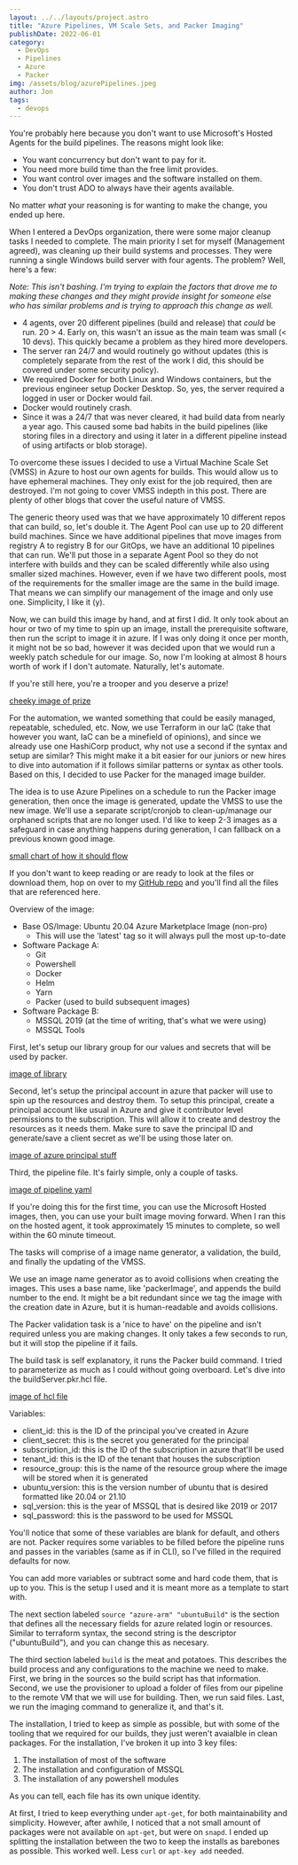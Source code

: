 ```yaml
---
layout: ../../layouts/project.astro
title: "Azure Pipelines, VM Scale Sets, and Packer Imaging"
publishDate: 2022-06-01
category:
  - DevOps
  - Pipelines
  - Azure
  - Packer
img: /assets/blog/azurePipelines.jpeg
author: Jon
tags: 
  - devops
---
```


You're probably here because you don't want to use Microsoft's Hosted Agents for the build pipelines. The reasons might look like:

* You want concurrency but don't want to pay for it.
* You need more build time than the free limit provides.
* You want control over images and the software installed on them.
* You don't trust ADO to always have their agents available.

No matter _what_ your reasoning is for wanting to make the change, you ended up here.

When I entered a DevOps organization, there were some major cleanup tasks I needed to complete. The main priority I set for myself (Management agreed), was cleaning up their build systems and processes. They were running a single Windows build server with four agents. The problem? Well, here's a few:

_Note: This isn't bashing. I'm trying to explain the factors that drove me to making these changes and they might provide insight for someone else who has similar problems and is trying to approach this change as well._

* 4 agents, over 20 different pipelines (build and release) that _could_ be run. 20 > 4. Early on, this wasn't an issue as the main team was small (< 10 devs). This quickly became a problem as they hired more developers.
* The server ran 24/7 and would routinely go without updates (this is completely separate from the rest of the work I did, this should be covered under some security policy).
* We required Docker for both Linux and Windows containers, but the previous engineer setup Docker Desktop. So, yes, the server required a logged in user or Docker would fail.
* Docker would routinely crash.
* Since it was a 24/7 that was never cleared, it had build data from nearly a year ago. This caused some bad habits in the build pipelines (like storing files in a directory and using it later in a different pipeline instead of using artifacts or blob storage).

To overcome these issues I decided to use a Virtual Machine Scale Set (VMSS) in Azure to host our own agents for builds. This would allow us to have ephemeral machines. They only exist for the job required, then are destroyed. I'm not going to cover VMSS indepth in this post. There are plenty of other blogs that cover the useful nature of VMSS.

The generic theory used was that we have approximately 10 different repos that can build, so, let's double it. The Agent Pool can use up to 20 different build machines. Since we have additional pipelines that move images from registry A to registry B for our GitOps, we have an additional 10 pipelines that can run. We'll put those in a separate Agent Pool so they do not interfere with builds and they can be scaled differently while also using smaller sized machines. However, even if we have two different pools, most of the requirements for the smaller image are the same in the build image. That means we can simplify our management of the image and only use one. Simplicity, I like it (y).

Now, we can build this image by hand, and at first I did. It only took about an hour or two of my time to spin up an image, install the prerequisite software, then run the script to image it in azure. If I was only doing it once per month, it might not be so bad, however it was decided upon that we would run a weekly patch schedule for our image. So, now I'm looking at almost 8 hours worth of work if I don't automate. Naturally, let's automate. 

If you're still here, you're a trooper and you deserve a prize!

[cheeky image of prize]()

For the automation, we wanted something that could be easily managed, repeatable, scheduled, etc. Now, we use Terraform in our IaC (take that however you want, IaC can be a minefield of opinions), and since we already use one HashiCorp product, why not use a second if the syntax and setup are similar? This might make it a bit easier for our juniors or new hires to dive into automation if it follows similar patterns or syntax as other tools. Based on this, I decided to use Packer for the managed image builder. 

The idea is to use Azure Pipelines on a schedule to run the Packer image generation, then once the image is generated, update the VMSS to use the new image. We'll use a separate script/cronjob to clean-up/manage our orphaned scripts that are no longer used. I'd like to keep 2-3 images as a safeguard in case anything happens during generation, I can fallback on a previous known good image.

[small chart of how it should flow]()

If you don't want to keep reading or are ready to look at the files or download them, hop on over to my [GitHub repo]() and you'll find all the files that are referenced here.

Overview of the image:

* Base OS/Image: Ubuntu 20.04 Azure Marketplace Image (non-pro)
  * This will use the 'latest' tag so it will always pull the most up-to-date
* Software Package A:
  * Git
  * Powershell
  * Docker
  * Helm
  * Yarn
  * Packer (used to build subsequent images)
* Software Package B:
  * MSSQL 2019 (at the time of writing, that's what we were using)
  * MSSQL Tools

First, let's setup our library group for our values and secrets that will be used by packer.

[image of library]()

Second, let's setup the principal account in azure that packer will use to spin up the resources and destroy them. To setup this principal, create a principal account like usual in Azure and give it contributor level permissions to the subscription. This will allow it to create and destroy the resources as it needs them. Make sure to save the principal ID and generate/save a client secret as we'll be using those later on.

[image of azure principal stuff]()

Third, the pipeline file. It's fairly simple, only a couple of tasks. 

[image of pipeline yaml]()

If you're doing this for the first time, you can use the Microsoft Hosted images, then, you can use your built image moving forward. When I ran this on the hosted agent, it took approximately 15 minutes to complete, so well within the 60 minute timeout.

The tasks will comprise of a image name generator, a validation, the build, and finally the updating of the VMSS.

We use an image name generator as to avoid collisions when creating the images. This uses a base name, like 'packerImage', and appends the build number to the end. It might be a bit redundant since we tag the image with the creation date in Azure, but it is human-readable and avoids collisions.

The Packer validation task is a 'nice to have' on the pipeline and isn't required unless you are making changes. It only takes a few seconds to run, but it will stop the pipeline if it fails.

The build task is self explanatory, it runs the Packer build command. I tried to parameterize as much as I could without going overboard. Let's dive into the buildServer.pkr.hcl file.

[image of hcl file]()

Variables:

* client_id: this is the ID of the principal you've created in Azure
* client_secret: this is the secret you generated for the principal
* subscription_id: this is the ID of the subscription in azure that'll be used
* tenant_id: this is the ID of the tenant that houses the subscription
* resource_group: this is the name of the resource group where the image will be stored when it is generated
* ubuntu_version: this is the version number of ubuntu that is desired formatted like 20.04 or 21.10
* sql_version: this is the year of MSSQL that is desired like 2019 or 2017
* sql_password: this is the password to be used for MSSQL

You'll notice that some of these variables are blank for default, and others are not. Packer requires some variables to be filled before the pipeline runs and passes in the variables (same as if in CLI), so I've filled in the required defaults for now.

You can add more variables or subtract some and hard code them, that is up to you. This is the setup I used and it is meant more as a template to start with.

The next section labeled `source "azure-arm" "ubuntuBuild"` is the section that defines all the necessary fields for azure related login or resources. Similar to terraform syntax, the second string is the descriptor ("ubuntuBuild"), and you can change this as necesary.

The third section labeled `build` is the meat and potatoes. This describes the build process and any configurations to the machine we need to make. First, we bring in the sources so the build script has that information. Second, we use the provisioner to upload a folder of files from our pipeline to the remote VM that we will use for building. Then, we run said files. Last, we run the imaging command to generalize it, and that's it.

The installation, I tried to keep as simple as possible, but with some of the tooling that we required for our builds, they just weren't avaialble in clean packages. For the installation, I've broken it up into 3 key files:

1. The installation of most of the software
2. The installation and configuration of MSSQL
3. The installation of any powershell modules

As you can tell, each file has its own unique identity.

At first, I tried to keep everything under `apt-get`, for both maintainability and simplicity. However, after awhile, I noticed that a not small amount of packages were not available on `apt-get`, but were on `snapd`. I ended up splitting the installation between the two to keep the installs as barebones as possible. This worked well. Less `curl` or `apt-key add` needed.
